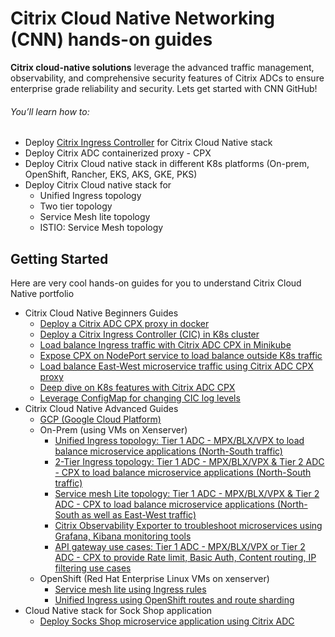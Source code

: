 
# Citrix Cloud Native Networking (CNN) hands-on guides
**Citrix cloud-native solutions** leverage the advanced traffic management, observability, and comprehensive security features of Citrix ADCs to ensure enterprise grade reliability and security. Lets get started with CNN GitHub!

###### You’ll learn how to:
* Deploy [Citrix Ingress Controller](https://github.com/citrix/citrix-k8s-ingress-controller) for Citrix Cloud Native stack
* Deploy Citrix ADC containerized proxy - CPX
* Deploy Citrix Cloud native stack in different K8s platforms (On-prem, OpenShift, Rancher, EKS, AKS, GKE, PKS)
* Deploy Citrix Cloud native stack for 
  * Unified Ingress topology
  * Two tier topology
  * Service Mesh lite topology
  * ISTIO: Service Mesh topology

## Getting Started
Here are very cool hands-on guides for you to understand Citrix Cloud Native portfolio
* Citrix Cloud Native Beginners Guides
  * [Deploy a Citrix ADC CPX proxy in docker](https://github.com/citrix/cloud-native-getting-started/blob/master/beginners-guide/cpx-in-docker.md)
  * [Deploy a Citrix Ingress Controller (CIC) in K8s cluster](https://github.com/citrix/cloud-native-getting-started/blob/master/beginners-guide/cic-in-k8s.md)
  * [Load balance Ingress traffic with Citrix ADC CPX in Minikube](https://github.com/citrix/cloud-native-getting-started/blob/master/beginners-guide/cpx-in-minikube.md)
  * [Expose CPX on NodePort service to load balance outside K8s traffic](https://github.com/citrix/cloud-native-getting-started/blob/master/beginners-guide/North-South-cpx-ingress-proxy.md)
  * [Load balance East-West microservice traffic using Citrix ADC CPX proxy](https://github.com/citrix/cloud-native-getting-started/blob/master/beginners-guide/East-West-cpx-ingress-proxy.md)
  * [Deep dive on K8s features with Citrix ADC CPX](https://github.com/citrix/cloud-native-getting-started/blob/master/beginners-guide/k8s-features-deepdive-using-cpx.md)
  * [Leverage ConfigMap for changing CIC log levels](https://github.com/citrix/cloud-native-getting-started/blob/master/beginners-guide/configmap-for-loglevels.md)
* Citrix Cloud Native Advanced Guides
  * [GCP (Google Cloud Platform)](https://github.com/citrix/example-cpx-vpx-for-kubernetes-2-tier-microservices/edit/master/gcp)
  * On-Prem (using VMs on Xenserver)
    * [Unified Ingress topology: Tier 1 ADC - MPX/BLX/VPX to load balance microservice applications (North-South traffic)](https://github.com/citrix/cloud-native-getting-started/tree/master/on-prem/Unified-Ingress)
    * [2-Tier Ingress topology: Tier 1 ADC - MPX/BLX/VPX & Tier 2 ADC - CPX to load balance microservice applications (North-South traffic)](https://github.com/citrix/cloud-native-getting-started/tree/master/on-prem/2-Tier-deployment)
    * [Service mesh Lite topology: Tier 1 ADC - MPX/BLX/VPX & Tier 2 ADC - CPX to load balance microservice applications (North-South as well as East-West traffic)](https://github.com/citrix/example-cpx-vpx-for-kubernetes-2-tier-microservices/edit/master/on-prem)
    * [Citrix Observability Exporter to troubleshoot microservices using Grafana, Kibana monitoring tools](https://github.com/citrix/cloud-native-getting-started/blob/master/on-prem/ServiceMeshLite/coe/README.md)
    * [API gateway use cases: Tier 1 ADC - MPX/BLX/VPX or Tier 2 ADC - CPX to provide Rate limit, Basic Auth, Content routing, IP filtering use cases](https://github.com/citrix/cloud-native-getting-started/tree/master/on-prem/ServiceMeshLite/API-gateway)
  * OpenShift (Red Hat Enterprise Linux VMs on xenserver)
    * [Service mesh lite using Ingress rules](https://github.com/citrix/example-cpx-vpx-for-kubernetes-2-tier-microservices/tree/master/openshift)
    * [Unified Ingress using OpenShift routes and route sharding](https://github.com/citrix/example-cpx-vpx-for-kubernetes-2-tier-microservices/tree/master/openshift/openshift-routes)
* Cloud Native stack for Sock Shop application
    * [Deploy Socks Shop microservice application using Citrix ADC](https://github.com/citrix/cloud-native-getting-started/tree/master/on-prem/ServiceMeshLite/sock-shop)
